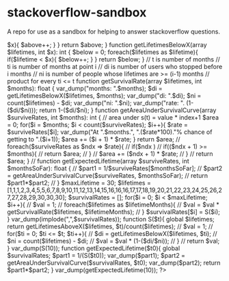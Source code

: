 # stackoverflow-sandbox
A repo for use as a sandbox for helping to answer stackoverflow questions.

<?php


    function getLifetimesAboveX(array $lifetimes, int $x): int {
        $above = 0;
        foreach($lifetimes as $lifetime){
            if($lifetime > $x){
                $above++;
            }
        }
        return $above;
    }

    function getLifetimesBelowX(array $lifetimes, int $x): int {
        $below = 0;
        foreach($lifetimes as $lifetime){
            if($lifetime < $x){
                $below++;
            }
        }
        return $below;
    }

    // t is number of months
    // ti is number of months at point i
    // di is number of users who stopped before i months
    // ni is number of people whose lifetimes are >= (i-1) months
    // product for every ti <= t
    function getSurvivalRate(array $lifetimes, int $months): float {
        var_dump("months: ".$months);
        $di = getLifetimesBelowX($lifetimes, $months);
        var_dump("di: ".$di);
        $ni = count($lifetimes) - $di;
        var_dump("ni: ".$ni);
        var_dump("rate: ". (1-($di/$ni)));
        return 1-($di/$ni);
    }

    function getAreaUnderSurvivalCurve(array $surviveRates, int $months): int {
        // area under s(t) = value * index+1
        $area = 0;
        for($i = $months; $i < count($surviveRates); $i++){
            $rate = $surviveRates[$i];
            var_dump("At ".$months.", ".($rate*100)."% chance of getting to ".($i+1));
            $area += ($i + 1) * $rate;
        }
        return $area;
        // foreach($surviveRates as $ndx => $rate){
        //     if($ndx )
        //     if(($ndx + 1) >= $months){
        //         return $area;
        //     }
        //     $area += ($ndx + 1) * $rate;
        // }
        // return $area;
    }

    // function getExpectedLifetime(array $surviveRates, int $monthsSoFar): float {
    //     $part1 =  1/$surviveRates[$monthsSoFar];
    //     $part2 = getAreaUnderSurvivalCurve($surviveRates, $monthsSoFar);
    //     return $part1*$part2;
    // }
    
    $maxLifetime = 30;
    $lifetimes = [1,1,1,2,3,4,5,5,6,7,8,9,10,11,12,13,14,15,16,16,16,17,17,18,19,20,21,22,23,24,25,26,27,27,28,29,30,30,30];

    $survivalRates = [];
    for($i = 0; $i < $maxLifetime; $i++){
        // $val = 1;
        // foreach($lifetimes as $lifetimeMonths){
        //     $val = $val * getSurvivalRate($lifetimes, $lifetimeMonths);
        // }
        $survivalRates[$i] = S($i);
    }
    var_dump(implode(",",$survivalRates));

    function S($t){
        global $lifetimes;
        return getLifetimesAboveX($lifetimes, $t)/count($lifetimes);
        // $val = 1;
        // for($ti = 0; $ti <= $t; $ti++){
        //     $di = getLifetimesBelowX($lifetimes, $ti);
        //     $ni = count($lifetimes) - $di;
        //     $val = $val * (1-($di/$ni));
        // }
        // return $val;
    }
    var_dump(S(10));
    function getExpectedLifetime($t0){
        global $survivalRates;
        $part1 =  1/(S($t0));
        var_dump($part1);
        $part2 = getAreaUnderSurvivalCurve($survivalRates, $t0);
        var_dump($part2);
        return $part1*$part2;
    }
    var_dump(getExpectedLifetime(10));


?>
